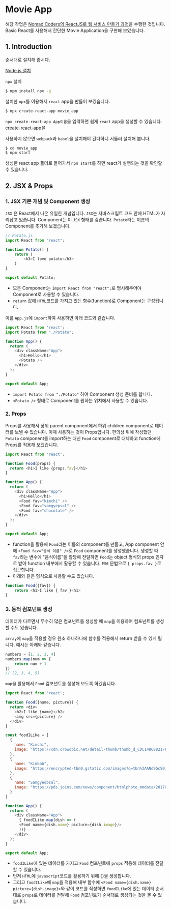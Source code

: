 # Movie App

해당 작업은 [Nomad Coders의 ReactJS로 웹 서비스 만들기 과정](https://academy.nomadcoders.co/courses/enrolled/216871)을 수행한 것입니다. Basic React를 사용해서 간단한 Movie Application을 구현해 보았습니다.



## 1. Introduction

순서대로 설치해 줍시다.

[Node.js 설치](https://nodejs.org/en/)

`npx` 설치

```bash
$ npm install npx -g
```

설치한 `npx`를 이용해서 `react` app을 만들어 보겠습니다. 

```bash
$ npx create-react-app movie_app
```

`npx create-react-app App이름`을 입력하면 쉽게 `react` app을 생성할 수 있습니다. [create-react-app](https://github.com/facebook/create-react-app)을  

사용하지 않으면 `webpack`과 `babel`을 설치해야 된다하니 서둘러 설치해 봅니다.

```bash
$ cd movie_app
$ npm start
```

생성한 react app 폴더로 들어가서 `npm start`를 하면 react가 실행되는 것을 확인할 수 있습니다.



## 2. JSX & Props

### 1. JSX 기본 개념 및 Component 생성

`JSX` 은 React에서 나온 유일한 개념입니다. `JSX`는 자바스크립트 코드 안에 HTML가 자리잡고 있습니다. Component는 이 `JSX` 형태를 갖습니다. `Potato`라는 이름의 Component를 추가해 보겠습니다.

```javascript
// Potato.js
import React from "react";

function Potato() {
    return (
        <h3>I love potato</h3>
    )
}

export default Potato;
```

- 모든 Component는 `import React from "react";`로 명시해주어야 Component로 사용할 수 있습니다.
- `return` 값에 `HTML`코드를 가지고 있는 함수(function)로 Component는 구성됩니다.

이를 `App.js`에 `import`하여 사용하면 아래 코드와 같습니다.

```javascript
import React from 'react';
import Potato from "./Potato";

function App() {
  return (
    <div className="App">
      <h1>Hello</h1>
      <Potato />
    </div>
  );
}

export default App;
```

- `import Potato from "./Potato"` 하여 Component 생성 준비를 합니다.
- `<Potato />` 형태로 Component를 원하는 위치에서 사용할 수 있습니다. 



### 2. Props

Props를 사용해서 상위 parent component에서 하위 children component로 데이터를 보낼 수 있습니다. 이때 사용하는 것이 Props입니다. 편의상 위에 작성했던 `Potato` component를 import하는 대신 `Food` component로 대체하고 function에 Props를 적용해 보겠습니다.

```javascript
import React from 'react';

function Food(props) {
  return <h1>I like {props.fav}</h1>
}

function App() {
  return (
    <div className="App">
      <h1>Hello</h1>
      <Food fav="kimchi" />
      <Food fav="samgyepsal" />
      <Food fav="chocolate" />
    </div>
  );
}

export default App;
```

- function을 활용해 `Food`라는 이름의 component를 만들고, App component 안에 `<Food fav="음식 이름" />`로 `Food` component를 생성했습니다. 생성할 때 `fav`라는 변수에 "음식이름"을 할당해 전달하면 `Food`는 object 형식의 props 인자로 받아 function 내부에서 활용할 수 있습니다. `ES6` 문법으로 `{ props.fav }`로 접근합니다.
- 아래와 같은 형식으로 사용할 수도 있습니다.

```javascript
function Food({fav}) {
    return <h1>I like { fav }<h1>
}
```



### 3. 동적 컴포넌트 생성

데이터가 다르면서 무수히 많은 컴포넌트를 생성할 때 `map`을 이용하여 컴포넌트를 생성할 수도 있습니다.

`array`에 `map`을 적용할 경우 원소 하나하나에 함수를 적용해서 return 받을 수 있게 됩니다. 예시는 아래와 같습니다.

```javascript
numbers = [1, 2, 3, 4]
numbers.map(num => {
    return num + 1
})
// [2, 3, 4, 5]
```

`map`을 활용해서 `Food` 컴포넌트를 생성해 보도록 하겠습니다.

```javascript
import React from 'react';

function Food({name, picture}) {
  return <div>
    <h2>I like {name}</h2>  
    <img src={picture} />
  </div>
}

const foodILike = [
  {
    name: "Kimchi",
    image: "https://cdn.crowdpic.net/detail-thumb/thumb_d_CDC14868821FF3F20C77BC8BC15E6355.jpg"
  },
  {
    name: "Kimbab",
    image: "https://encrypted-tbn0.gstatic.com/images?q=tbn%3AANd9GcS0_5woTu2Kk3_SjZWLva_W_QsxKTL1zNo5TXgpWbtf8h_y2rjH"
  },
  {
    name: "Samgyeobsal",
    image: "https://pds.joins.com/news/component/htmlphoto_mmdata/201702/27/117f5b49-1d09-4550-8ab7-87c0d82614de.jpg"
  }
]

function App() {
  return (
    <div className="App">
      { foodILike.map(dish => (
      <Food name={dish.name} picture={dish.image}/>
      ))}
    </div>
  );
}

export default App;
```

- `foodILike`에 있는 데이터를 가지고 `Food` 컴포넌트에 `props` 적용해 데이터를 전달할 수 있습니다.
- 먼저 `HTML`에 `javascript`코드를 활용하기 위해 {}을 생성합니다.
- 그리고 `foodILike`에 `map`을 적용해 내부 함수에 `<Food name={dish.name} picture={dish.image}>`와 같이 코드를 작성하면 `foodILike`에 있는 데이터 순서대로 `props`로 데이터를 전달해 `Food` 컴포넌트가 순서대로 생성되는 것을 볼 수 있습니다.